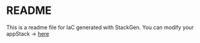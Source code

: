 # README
This is a readme file for IaC generated with StackGen.
You can modify your appStack -> [here](http://main.dev.stackgen.com/appstacks/2497b8f6-0720-471e-96f3-d9143c67972f)
